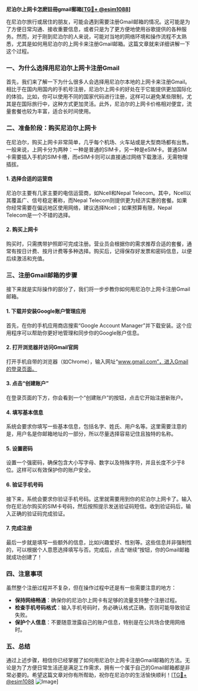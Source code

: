 **尼泊尔上网卡怎麽註冊gmail郵箱[[TG💪+ @esim1088](https://t.me/s/esim1088)]**

在尼泊尔旅行或居住的朋友，可能会遇到需要注册Gmail邮箱的情况。这可能是为了方便日常沟通、接收重要信息，或者只是为了更方便地使用谷歌提供的各种服务。然而，对于刚到尼泊尔的人来说，可能对当地的网络环境和操作流程不太熟悉，尤其是如何用尼泊尔的上网卡来注册Gmail邮箱。这篇文章就来详细讲解一下这个过程。

### 一、为什么选择用尼泊尔上网卡注册Gmail

首先，我们来了解一下为什么很多人会选择用尼泊尔本地的上网卡来注册Gmail。相比于在国内用国内的手机号注册，尼泊尔上网卡的好处在于它能提供更加国际化的体验。比如，你可以使用不同的国家代码进行注册，这样可以避免某些限制，尤其是在国际旅行中，这种方式更加灵活。此外，尼泊尔的上网卡价格相对便宜，流量套餐也较为丰富，适合长时间使用。

### 二、准备阶段：购买尼泊尔上网卡

在尼泊尔，购买上网卡非常简单，几乎每个机场、火车站或是大型商场都有出售。一般来说，上网卡分为两种：一种是普通的SIM卡，另一种是eSIM卡。普通SIM卡需要插入手机的SIM卡槽，而eSIM卡则可以直接通过网络下载激活，无需物理插拔。

#### 1. 选择合适的运营商
尼泊尔主要有几家主要的电信运营商，如Ncell和Nepal Telecom。其中，Ncell以其覆盖广、信号稳定著称，而Nepal Telecom则提供更为经济实惠的套餐。如果你经常需要在偏远地区使用网络，建议选择Ncell；如果预算有限，Nepal Telecom是一个不错的选择。

#### 2. 购买上网卡
购买时，只需携带护照即可完成注册。营业员会根据你的需求推荐合适的套餐，通常有按日计费、按月计费等多种选择。购买后，记得保存好发票和密码信息，以便后续激活和充值。

### 三、注册Gmail邮箱的步骤

接下来就是实际操作的部分了，我们将一步步教你如何用尼泊尔上网卡注册Gmail邮箱。

#### 1. 下载并安装Google账户管理应用
首先，在你的手机应用商店搜索“Google Account Manager”并下载安装。这个应用程序可以帮助你更好地管理和同步你的Google账户信息。

#### 2. 打开浏览器并访问Gmail官网
打开手机自带的浏览器（如Chrome），输入网址“www.gmail.com”，进入Gmail的登录页面。

#### 3. 点击“创建账户”
在登录页面的下方，你会看到一个“创建账户”的按钮，点击它开始注册新账户。

#### 4. 填写基本信息
系统会要求你填写一些基本信息，包括名字、姓氏、用户名等。这里需要注意的是，用户名是你邮箱地址的一部分，所以尽量选择容易记住且独特的名称。

#### 5. 设置密码
设置一个强密码，确保包含大小写字母、数字以及特殊字符，并且长度不少于8位。这样可以有效保护你的账户安全。

#### 6. 验证手机号码
接下来，系统会要求你验证手机号码。这里就需要用到你的尼泊尔上网卡了。输入你在尼泊尔购买的SIM卡号码，然后按照提示发送验证码短信。收到验证码后，输入正确的验证码完成验证。

#### 7. 完成注册
最后一步就是填写一些额外的信息，比如兴趣爱好、性别等。这些信息并非强制性的，可以根据个人意愿选择填写与否。完成后，点击“继续”按钮，你的Gmail邮箱就成功创建了！

### 四、注意事项

虽然整个注册过程并不复杂，但在操作过程中还是有一些需要注意的地方：

- **保持网络畅通**：确保你的尼泊尔上网卡有足够的流量支持整个注册过程。
- **检查手机号码格式**：输入手机号码时，务必确认格式正确，否则可能导致验证失败。
- **保护个人信息**：不要随意泄露自己的账户信息，特别是在公共场合使用网络时。

### 五、总结

通过上述步骤，相信你已经掌握了如何用尼泊尔上网卡注册Gmail邮箱的方法。无论是为了方便日常生活还是满足工作需求，拥有一个属于自己的Gmail邮箱都是非常必要的。希望这篇文章对你有所帮助，祝你在尼泊尔的生活愉快顺利！[[TG💪+ @esim1088](https://t.me/s/esim1088) ![Image](https://i.postimg.cc/4NQfJmqS/Snipaste-2025-05-13-00-14-12.png)]